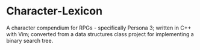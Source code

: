 # Character-Lexicon
A character compendium for RPGs - specifically Persona 3; written in C++ with Vim; converted from a data structures class project for implementing a binary search tree.
